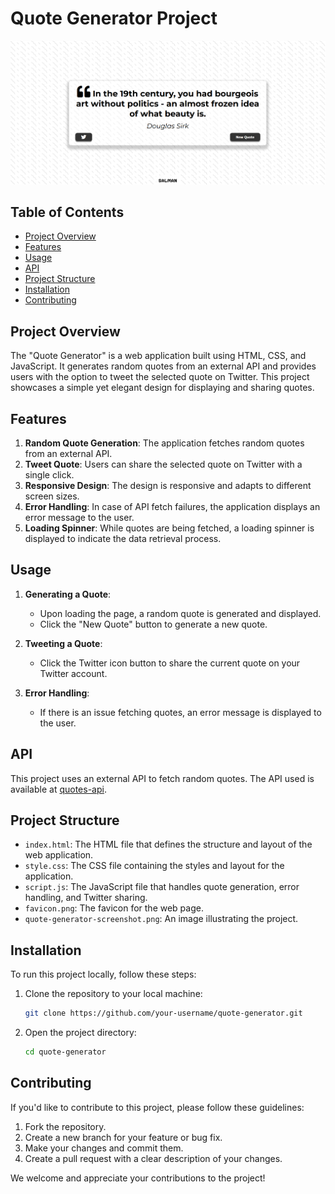 # Quote Generator Project

![Quote Generator](quote-generator-screenshot.png)

## Table of Contents

- [Project Overview](#project-overview)
- [Features](#features)
- [Usage](#usage)
- [API](#api)
- [Project Structure](#project-structure)
- [Installation](#installation)
- [Contributing](#contributing)

## Project Overview

The "Quote Generator" is a web application built using HTML, CSS, and JavaScript. It generates random quotes from an external API and provides users with the option to tweet the selected quote on Twitter. This project showcases a simple yet elegant design for displaying and sharing quotes.

## Features

1. **Random Quote Generation**: The application fetches random quotes from an external API.
2. **Tweet Quote**: Users can share the selected quote on Twitter with a single click.
3. **Responsive Design**: The design is responsive and adapts to different screen sizes.
4. **Error Handling**: In case of API fetch failures, the application displays an error message to the user.
5. **Loading Spinner**: While quotes are being fetched, a loading spinner is displayed to indicate the data retrieval process.

## Usage

1. **Generating a Quote**:

   - Upon loading the page, a random quote is generated and displayed.
   - Click the "New Quote" button to generate a new quote.

2. **Tweeting a Quote**:

   - Click the Twitter icon button to share the current quote on your Twitter account.

3. **Error Handling**:
   - If there is an issue fetching quotes, an error message is displayed to the user.

## API

This project uses an external API to fetch random quotes. The API used is available at [quotes-api](https://jacintodesign.github.io/quotes-api/data/quotes.json).

## Project Structure

- `index.html`: The HTML file that defines the structure and layout of the web application.
- `style.css`: The CSS file containing the styles and layout for the application.
- `script.js`: The JavaScript file that handles quote generation, error handling, and Twitter sharing.
- `favicon.png`: The favicon for the web page.
- `quote-generator-screenshot.png`: An image illustrating the project.

## Installation

To run this project locally, follow these steps:

1. Clone the repository to your local machine:
   ```bash
   git clone https://github.com/your-username/quote-generator.git
   ```
2. Open the project directory:
   ```bash
   cd quote-generator
   ```

## Contributing

If you'd like to contribute to this project, please follow these guidelines:

1. Fork the repository.
2. Create a new branch for your feature or bug fix.
3. Make your changes and commit them.
4. Create a pull request with a clear description of your changes.

We welcome and appreciate your contributions to the project!
